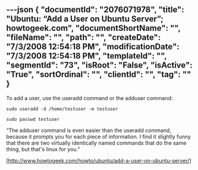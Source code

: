 ---json
{
  "documentId": "2076071978",
  "title": "Ubuntu: “Add a User on Ubuntu Server”; howtogeek.com",
  "documentShortName": "",
  "fileName": "",
  "path": "",
  "createDate": "7/3/2008 12:54:18 PM",
  "modificationDate": "7/3/2008 12:54:18 PM",
  "templateId": "",
  "segmentId": "73",
  "isRoot": "False",
  "isActive": "True",
  "sortOrdinal": "",
  "clientId": "",
  "tag": ""
}
---

To add a user, use the useradd command or the adduser command:

    sudo useradd -d /home/testuser -m testuser

    sudo passwd testuser

“The adduser command is even easier than the useradd command, because it prompts you for each piece of information. I find it slightly funny that there are two virtually identically named commands that do the same thing, but that's linux for you.”

[http://www.howtogeek.com/howto/ubuntu/add-a-user-on-ubuntu-server/]
